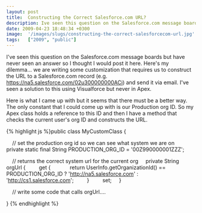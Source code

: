 ```yaml
---
layout: post
title:  Constructing the Correct Salesforce.com URL?
description: Ive seen this question on the Salesforce.com message boards but have never seen an answer so I thought I would post it here. Heres my dilemma... we are writing some customization that requires us to construct the URL to a Salesforce.com record (e.g. https-//na5.salesforce.com/02u300000000ACi) and send it via email. Ive seen a solution to this using Visualforce but never in Apex. Here is what I came up with but it seems that there must be a better way. The only constant that I could come up with 
date: 2009-04-23 18:48:34 +0300
image:  '/images/slugs/constructing-the-correct-salesforcecom-url.jpg'
tags:   ["2009", "public"]
---
```

<p>I've seen this question on the Salesforce.com message boards but have never seen an answer so I thought I would post it here. Here's my dilemma... we are writing some customization that requires us to construct the URL to a Salesforce.com record (e.g. <a href="https://na5.salesforce.com/02u300000000ACi">https://na5.salesforce.com/02u300000000ACi</a>) and send it via email. I've seen a solution to this using Visualforce but never in Apex.</p>
<p>Here is what I came up with but it seems that there must be a better way. The only constant that I could come up with is our Production org ID. So my Apex class holds a reference to this ID and then I have a method that checks the current user's org ID and constructs the URL.</p>
{% highlight js %}public class MyCustomClass {

    // set the production org id so we can see what system we are on
    private static final String PRODUCTION_ORG_ID = '00Z990000001ZZZ';

    // returns the correct system url for the current org
    private String orgUrl {
        get {
            return UserInfo.getOrganizationId() == PRODUCTION_ORG_ID ? 'http://na5.salesforce.com' : 'http://cs1.salesforce.com';
        }
        set;
    }

    // write some code that calls orgUrl....

}
{% endhighlight %}

